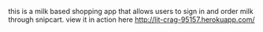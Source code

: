 this is a milk based shopping app that allows users to sign in and order milk through snipcart. 
view it in action here http://lit-crag-95157.herokuapp.com/



